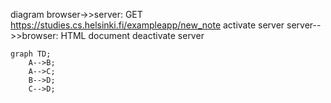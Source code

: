 diagram
	browser->>server: GET https://studies.cs.helsinki.fi/exampleapp/new_note
    activate server
    server-->>browser: HTML document
    deactivate server
	
```mermaid
graph TD;
    A-->B;
    A-->C;
    B-->D;
    C-->D;
```